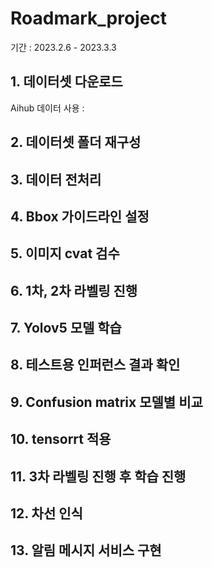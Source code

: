 # Roadmark_project

기간 : 2023.2.6 - 2023.3.3


## 1. 데이터셋 다운로드
Aihub 데이터 사용 : 

## 2. 데이터셋 폴더 재구성

## 3. 데이터 전처리

## 4. Bbox 가이드라인 설정

## 5. 이미지 cvat 검수

## 6. 1차, 2차 라벨링 진행

## 7. Yolov5 모델 학습

## 8. 테스트용 인퍼런스 결과 확인

## 9. Confusion matrix 모델별 비교

## 10. tensorrt 적용

## 11. 3차 라벨링 진행 후 학습 진행

## 12. 차선 인식 

## 13. 알림 메시지 서비스 구현
